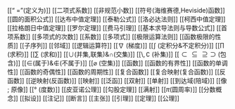 [[“ =”(定义为)]]
[[二项式系数]]
[[非规范小数]]
[[符号(海维赛德,Heviside)函数]]
[[圆的面积公式]]
[[达布中值定理]]
[[泰勒公式]]
[[洛必达法则]]
[[柯西中值定理]]
[[拉格朗日中值定理]]
[[罗尔定理]]
[[费马引理]]
[[基本求导法则与导数公式]]
[[首项系数]]
[[多项式的次数]]
[[系数]]
[[多项式]]
[[极限运算法则]]
[[函数极限的性质]]
[[子序列]]
[[邻域]]
[[逻辑运算符]]
[[$∇$ (梯度)]]
[[$∫$ (定积分&不定积分)]]
[[$∏$ (求积)]]
[[$∑$ (求和)]]
[[$∪$(并集,联集)&$∩$(交集)]]
[[$\setminus , ∁$ (补集)]]
[[${\subset \subseteq \supseteq \supset}$ (包含)]]
[[${\in}$(属于)&${\not \in}$(不属于)]]
[[$\varnothing$ (空集)]]
[[函数]]
[[函数的有界性]]
[[函数的单调性]]
[[函数的奇偶性]]
[[函数的周期性]]
[[复合函数]]
[[复合映射(复合函数)]]
[[反函数]]
[[逆映射(反函数)]]
[[映射]]
[[泛函]]
[[双射]]
[[单射]]
[[到达域(陪域)]]
[[像 ; 原像]]
[[° (度数)]]
[[皮亚诺公理]]
[[勾股定理]]
[[满射]]
[[${\displaystyle \pi }$(圆周率)]]
[[分数概念]]
[[拟设]]
[[注记]]
[[断言]]
[[主张]]
[[引理]]
[[定理]]
[[公理]]
